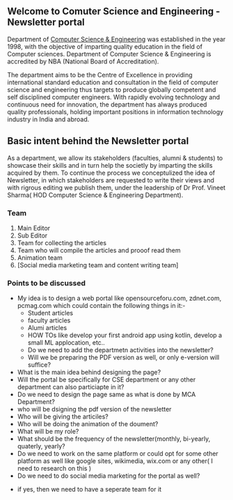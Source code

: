 ## Welcome to Comuter Science and Engineering - Newsletter portal

Department of [Computer Science & Engineering](https://www.kiet.edu/home/access_depart_data/NQ==) was established in the year 1998, with the objective of imparting quality education in the field of Computer sciences. Department of Computer Science & Engineering is accredited by NBA (National Board of Accreditation). 

The department aims to be the Centre of Excellence in providing international standard education and consultation in the field of computer science and engineering thus targets to produce globally competent and self disciplined computer engineers. With rapidly evolving technology and continuous need for innovation, the department has always produced quality professionals, holding important positions in information technology industry in India and abroad.

## Basic intent behind the Newsletter portal

As a department, we allow its stakeholders (faculties, alumni & students) to showcase their skills and in turn help the societly by imparting the skills acquired by them. To continue the process we conceptulized the idea of Newsletter, in which stakeholders are requested to write their views and with rigrous editing we publish them, under the leadership of Dr Prof. Vineet Sharma( HOD Computer Science & Engineering Department).


### Team
1. Main Editor
2. Sub Editor
3. Team for collecting the articles
4. Team who will compile the articles and prooof read them
5. Animation team
6. [Social media marketing team and content writing team]


### Points to be discussed
- My idea is to design a web portal like opensourceforu.com, zdnet.com, pcmag.com which could contain the following things in it:-
  * Student articles
  * faculty articles
  * Alumi articles
  * HOW TOs like develop your first android app using kotlin, develop a small ML applocation, etc..
  * Do we need to add the departmetn activities into the newsletter?
  * Will we be preparing the PDF version as well, or only e-version will suffice?
- What is the main idea behind designing the page?
- Will the portal be specifically for CSE department or any other department can also particiapte in it?
- Do we need to design the page same as what is done by MCA Department?
- who will be dsigning the pdf version of the newsletter
- Who will be giving the articiles? 
- Who will be doing the animation of the doument?
- What will be my role?
- What should be the frequency of the newsletter(monthly, bi-yearly, quaterly, yearly? 
- Do we need to work on the same platform or could opt for some other platform as well like google sites, wikimedia, wix.com or any other( I need to research on this )
- Do we need to do social media marketing for the portal as well?
 * if yes, then we need to have a seperate team for it
